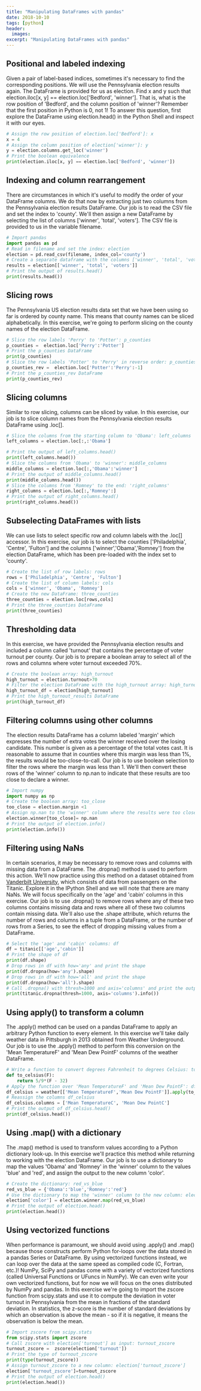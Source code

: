 ```yaml
---
title: "Manipulating DataFrames with pandas"
date: 2018-10-10
tags: [python]
header:
  images:
excerpt: "Manipulating DataFrames with pandas"
---
```


## Positional and labeled indexing
Given a pair of label-based indices, sometimes it's necessary to find the corresponding positions. We will use the Pennsylvania election results again. The DataFrame is provided for us as election. Find x and y such that election.iloc[x, y] == election.loc['Bedford', 'winner']. That is, what is the row position of 'Bedford', and the column position of 'winner'? Remember that the first position in Python is 0, not 1! To answer this question, first explore the DataFrame using election.head() in the Python Shell and inspect it with our eyes.

```python
# Assign the row position of election.loc['Bedford']: x
x = 4
# Assign the column position of election['winner']: y
y = election.columns.get_loc('winner')
# Print the boolean equivalence
print(election.iloc[x, y] == election.loc['Bedford', 'winner'])
```

## Indexing and column rearrangement
There are circumstances in which it's useful to modify the order of your DataFrame columns. We do that now by extracting just two columns from the Pennsylvania election results DataFrame. Our job is to read the CSV file and set the index to 'county'. We'll then assign a new DataFrame by selecting the list of columns ['winner', 'total', 'voters']. The CSV file is provided to us in the variable filename.

```python
# Import pandas
import pandas as pd
# Read in filename and set the index: election
election = pd.read_csv(filename, index_col='county')
# Create a separate dataframe with the columns ['winner', 'total', 'voters']: results
results = election[['winner', 'total', 'voters']]
# Print the output of results.head()
print(results.head())
```

## Slicing rows
The Pennsylvania US election results data set that we have been using so far is ordered by county name. This means that county names can be sliced alphabetically. In this exercise, we're going to perform slicing on the county names of the election DataFrame.

```python
# Slice the row labels 'Perry' to 'Potter': p_counties
p_counties =  election.loc['Perry':'Potter']
# Print the p_counties DataFrame
print(p_counties)
# Slice the row labels 'Potter' to 'Perry' in reverse order: p_counties_rev
p_counties_rev =  election.loc['Potter':'Perry':-1]
# Print the p_counties_rev DataFrame
print(p_counties_rev)
```

## Slicing columns
Similar to row slicing, columns can be sliced by value. In this exercise, our job is to slice column names from the Pennsylvania election results DataFrame using .loc[].

```python
# Slice the columns from the starting column to 'Obama': left_columns
left_columns = election.loc[:,:'Obama']

# Print the output of left_columns.head()
print(left_columns.head())
# Slice the columns from 'Obama' to 'winner': middle_columns
middle_columns = election.loc[:,'Obama':'winner']
# Print the output of middle_columns.head()
print(middle_columns.head())
# Slice the columns from 'Romney' to the end: 'right_columns'
right_columns = election.loc[:,'Romney':]
# Print the output of right_columns.head()
print(right_columns.head())
```

## Subselecting DataFrames with lists
We can use lists to select specific row and column labels with the .loc[] accessor. In this exercise, our job is to select the counties ['Philadelphia', 'Centre', 'Fulton'] and the columns ['winner','Obama','Romney'] from the election DataFrame, which has been pre-loaded with the index set to 'county'.

```python
# Create the list of row labels: rows
rows = ['Philadelphia', 'Centre', 'Fulton']
# Create the list of column labels: cols
cols = ['winner', 'Obama', 'Romney']
# Create the new DataFrame: three_counties
three_counties = election.loc[rows,cols]
# Print the three_counties DataFrame
print(three_counties)
```

## Thresholding data
In this exercise, we have provided the Pennsylvania election results and included a column called 'turnout' that contains the percentage of voter turnout per county. Our job is to prepare a boolean array to select all of the rows and columns where voter turnout exceeded 70%.

```python
# Create the boolean array: high_turnout
high_turnout = election.turnout>70
# Filter the election DataFrame with the high_turnout array: high_turnout_df
high_turnout_df = election[high_turnout]
# Print the high_turnout_results DataFrame
print(high_turnout_df)
```

## Filtering columns using other columns
The election results DataFrame has a column labeled 'margin' which expresses the number of extra votes the winner received over the losing candidate. This number is given as a percentage of the total votes cast. It is reasonable to assume that in counties where this margin was less than 1%, the results would be too-close-to-call. Our job is to use boolean selection to filter the rows where the margin was less than 1. We'll then convert these rows of the 'winner' column to np.nan to indicate that these results are too close to declare a winner.

```python
# Import numpy
import numpy as np  
# Create the boolean array: too_close
too_close = election.margin <1
# Assign np.nan to the 'winner' column where the results were too close to call
election.winner[too_close]= np.nan
# Print the output of election.info()
print(election.info())
```

## Filtering using NaNs
In certain scenarios, it may be necessary to remove rows and columns with missing data from a DataFrame. The .dropna() method is used to perform this action. We'll now practice using this method on a dataset obtained from [Vanderbilt University](http://biostat.mc.vanderbilt.edu/wiki/pub/Main/DataSets/titanic.html), which consists of data from passengers on the Titanic. Explore it in the IPython Shell and we will note that there are many NaNs. We will focus specifically on the 'age' and 'cabin' columns in this exercise. Our job is to use .dropna() to remove rows where any of these two columns contains missing data and rows where all of these two columns contain missing data. We'll also use the .shape attribute, which returns the number of rows and columns in a tuple from a DataFrame, or the number of rows from a Series, to see the effect of dropping missing values from a DataFrame.

```python
# Select the 'age' and 'cabin' columns: df
df = titanic[['age','cabin']]
# Print the shape of df
print(df.shape)
# Drop rows in df with how='any' and print the shape
print(df.dropna(how='any').shape)
# Drop rows in df with how='all' and print the shape
print(df.dropna(how='all').shape)
# Call .dropna() with thresh=1000 and axis='columns' and print the output of .info() from titanic
print(titanic.dropna(thresh=1000, axis='columns').info())
```

## Using apply() to transform a column
The .apply() method can be used on a pandas DataFrame to apply an arbitrary Python function to every element. In this exercise we'll take daily weather data in Pittsburgh in 2013 obtained from Weather Underground. Our job is to use the .apply() method to perform this conversion on the 'Mean TemperatureF' and 'Mean Dew PointF' columns of the weather DataFrame.

```python
# Write a function to convert degrees Fahrenheit to degrees Celsius: to_celsius
def to_celsius(F):
    return 5/9*(F - 32)
# Apply the function over 'Mean TemperatureF' and 'Mean Dew PointF': df_celsius
df_celsius = weather[['Mean TemperatureF','Mean Dew PointF']].apply(to_celsius)
# Reassign the columns df_celsius
df_celsius.columns = ['Mean TemperatureC', 'Mean Dew PointC']
# Print the output of df_celsius.head()
print(df_celsius.head())
```

## Using .map() with a dictionary
The .map() method is used to transform values according to a Python dictionary look-up. In this exercise we'll practice this method while returning to working with the election DataFrame. Our job is to use a dictionary to map the values 'Obama' and 'Romney' in the 'winner' column to the values 'blue' and 'red', and assign the output to the new column 'color'.

```python
# Create the dictionary: red_vs_blue
red_vs_blue = {'Obama':'blue','Romney':'red'}
# Use the dictionary to map the 'winner' column to the new column: election['color']
election['color'] = election.winner.map(red_vs_blue)
# Print the output of election.head()
print(election.head())
```

## Using vectorized functions
When performance is paramount, we should avoid using .apply() and .map() because those constructs perform Python for-loops over the data stored in a pandas Series or DataFrame. By using vectorized functions instead, we can loop over the data at the same speed as compiled code (C, Fortran, etc.)! NumPy, SciPy and pandas come with a variety of vectorized functions (called Universal Functions or UFuncs in NumPy). We can even write your own vectorized functions, but for now we will focus on the ones distributed by NumPy and pandas. In this exercise we're going to import the zscore function from scipy.stats and use it to compute the deviation in voter turnout in Pennsylvania from the mean in fractions of the standard deviation. In statistics, the z-score is the number of standard deviations by which an observation is above the mean - so if it is negative, it means the observation is below the mean.

```python
# Import zscore from scipy.stats
from scipy.stats import zscore
# Call zscore with election['turnout'] as input: turnout_zscore
turnout_zscore =  zscore(election['turnout'])
# Print the type of turnout_zscore
print(type(turnout_zscore))
# Assign turnout_zscore to a new column: election['turnout_zscore']
election['turnout_zscore']=turnout_zscore
# Print the output of election.head()
print(election.head())
```
